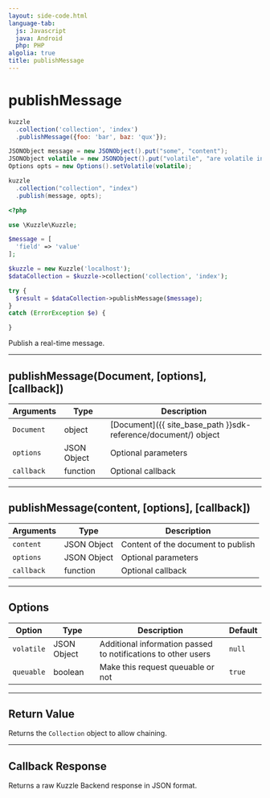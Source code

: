 ```yaml
---
layout: side-code.html
language-tab:
  js: Javascript
  java: Android
  php: PHP
algolia: true
title: publishMessage
---
```


# publishMessage

```js
kuzzle
  .collection('collection', 'index')
  .publishMessage({foo: 'bar', baz: 'qux'});
```

```java
JSONObject message = new JSONObject().put("some", "content");
JSONObject volatile = new JSONObject().put("volatile", "are volatile information");
Options opts = new Options().setVolatile(volatile);

kuzzle
  .collection("collection", "index")
  .publish(message, opts);
```

```php
<?php

use \Kuzzle\Kuzzle;

$message = [
  'field' => 'value'
];

$kuzzle = new Kuzzle('localhost');
$dataCollection = $kuzzle->collection('collection', 'index');

try {
  $result = $dataCollection->publishMessage($message);
}
catch (ErrorException $e) {

}
```

Publish a real-time message.

---


## publishMessage(Document, [options], [callback])

| Arguments | Type | Description |
|---------------|---------|----------------------------------------|
| ``Document`` | object | [Document]({{ site_base_path }}sdk-reference/document/) object |
| ``options`` | JSON Object | Optional parameters |
| ``callback`` | function | Optional callback |

---

## publishMessage(content, [options], [callback])

| Arguments | Type | Description |
|---------------|---------|----------------------------------------|
| ``content`` | JSON Object | Content of the document to publish |
| ``options`` | JSON Object | Optional parameters |
| ``callback`` | function | Optional callback |

---

## Options

| Option | Type | Description | Default |
|---------------|---------|----------------------------------------|---------|
| ``volatile`` | JSON Object | Additional information passed to notifications to other users | ``null`` |
| ``queuable`` | boolean | Make this request queuable or not  | ``true`` |

---

## Return Value

Returns the `Collection` object to allow chaining.

---

## Callback Response

Returns a raw Kuzzle Backend response in JSON format.
